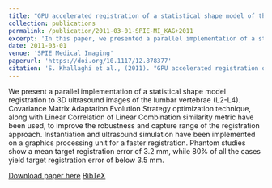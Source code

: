 ```yaml
---
title: "GPU accelerated registration of a statistical shape model of the lumbar spine to 3D ultrasound images"
collection: publications
permalink: /publication/2011-03-01-SPIE-MI_KAG+2011
excerpt: 'In this paper, we presented a parallel implementation of a statistical shape model registration to 3D ultrasound images of the lumbar vertebrae.'
date: 2011-03-01
venue: 'SPIE Medical Imaging'
paperurl: 'https://doi.org/10.1117/12.878377'
citation: 'S. Khallaghi et al., (2011). "GPU accelerated registration of a statistical shape model of the lumbar spine to 3D ultrasound images"; <i>SPIE Medical Imaging: Visualization, Image-Guided Procedures, and Modeling</i>, 79642W, pp. 871-878.'
---
```


We present a parallel implementation of a statistical shape model registration to 3D ultrasound images of the lumbar vertebrae (L2-L4). Covariance Matrix Adaptation Evolution Strategy optimization technique, along with Linear Correlation of Linear Combination similarity metric have been used, to improve the robustness and capture range of the registration approach. Instantiation and ultrasound simulation have been implemented on a graphics processing unit for a faster registration. Phantom studies show a mean target registration error of 3.2 mm, while 80% of all the cases yield target registration error of below 3.5 mm.

[Download paper here](https://doi.org/10.1117/12.878377) [BibTeX](./../files/bibtex/KAG+2011.bib)